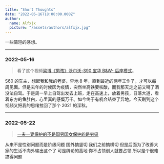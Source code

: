 ```yaml
---
title: "Short Thoughts"
date: "2022-05-16T18:00:00.000Z"
author:
  name: Alfxjx
  picture: "/assets/authors/alfxjx.jpg"
---
```


一些简短的感想。

---

### 2022-05-16

> 看了这个视频[梁博《男孩》沃尔沃-S90 宝华 B&W- 后座模式](https://www.bilibili.com/video/BV1354y1Z7gE)。

S60 的车主，想起我和我的老婆，异地 8 年，直到最近的两年工作了，才可以每周见面。但是去年的时候因为疫情，突然坐高铁要核酸，而我那天走之前又喝了酒没法自驾。于是周一早上自驾出发去上班，走在高速上，放着男孩，日落大道，看着东方的鱼肚白，心里真的感慨万千。如今终于有机会结束了异地。今天刷到这个视频又把我的思绪拉回了那个 2021 的深秋。

---

### 2022-05-22

> [一夫一妻保护的不是国男国女保护的是穷逼](https://bbs.nga.cn/read.php?tid=32002485&page=3)

从来不是性别问题而是阶级问题 国外搞竖切 我们之前搞横切 但是后面为了改善大家的生活不向外输出这个了 可是舆论的高地 你不占领别人就要占领 所以是个很难搞得问题
